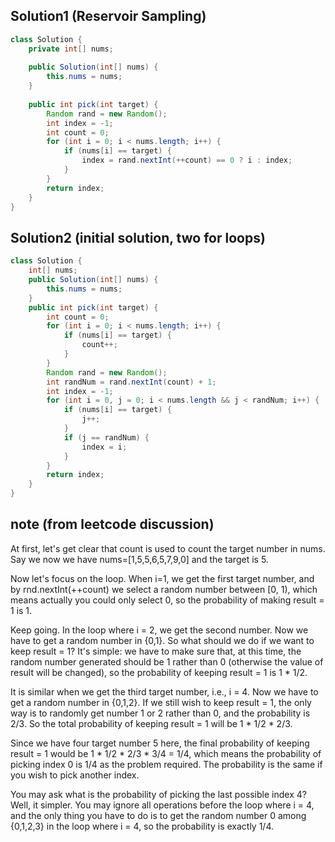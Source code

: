 ## Solution1 (Reservoir Sampling)
``` java
class Solution {
    private int[] nums;
    
    public Solution(int[] nums) {
        this.nums = nums;
    }
    
    public int pick(int target) {
        Random rand = new Random();
        int index = -1;
        int count = 0;
        for (int i = 0; i < nums.length; i++) {
            if (nums[i] == target) {
                index = rand.nextInt(++count) == 0 ? i : index;
            }
        }
        return index;
    }
} 
```
## Solution2 (initial solution, two for loops)
``` java
class Solution {
    int[] nums;
    public Solution(int[] nums) {
        this.nums = nums;
    }
    public int pick(int target) {
        int count = 0;
        for (int i = 0; i < nums.length; i++) {
            if (nums[i] == target) {
                count++;
            }
        }
        Random rand = new Random();
        int randNum = rand.nextInt(count) + 1;
        int index = -1;
        for (int i = 0, j = 0; i < nums.length && j < randNum; i++) {
            if (nums[i] == target) {
                j++;
            }
            if (j == randNum) {
                index = i;
            }
        }
        return index;
    }
}
```

## note (from leetcode discussion)
At first, let's get clear that count is used to count the target number in nums. Say we now we have nums=[1,5,5,6,5,7,9,0] and the target is 5.

Now let's focus on the loop. When i=1, we get the first target number, and by rnd.nextInt(++count) we select a random number between [0, 1), which means actually you could only select 0, so the probability of making result = 1 is 1.

Keep going. In the loop where i = 2, we get the second number. Now we have to get a random number in {0,1}. So what should we do if we want to keep result = 1? It's simple: we have to make sure that, at this time, the random number generated should be 1 rather than 0 (otherwise the value of result will be changed), so the probability of keeping result = 1 is 1 * 1/2.

It is similar when we get the third target number, i.e., i = 4. Now we have to get a random number in {0,1,2}. If we still wish to keep result = 1, the only way is to randomly get number 1 or 2 rather than 0, and the probability is 2/3. So the total probability of keeping result = 1 will be 1 * 1/2 * 2/3.

Since we have four target number 5 here, the final probability of keeping result = 1 would be 1 * 1/2 * 2/3 * 3/4 = 1/4, which means the probability of picking index 0 is 1/4 as the problem required. The probability is the same if you wish to pick another index.

You may ask what is the probability of picking the last possible index 4? Well, it simpler. You may ignore all operations before the loop where i = 4, and the only thing you have to do is to get the random number 0 among {0,1,2,3} in the loop where i = 4, so the probability is exactly 1/4.
